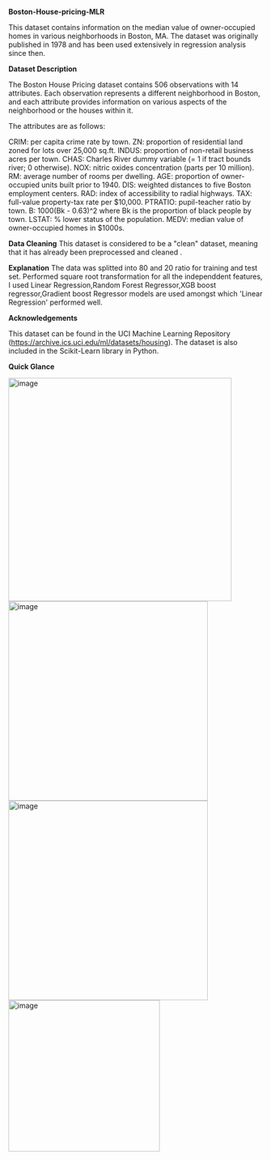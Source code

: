  **Boston-House-pricing-MLR**
 
This dataset contains information on the median value of owner-occupied homes in various neighborhoods in Boston, MA. The dataset was originally published in 1978 and has been used extensively in regression analysis since then.

**Dataset Description**

The Boston House Pricing dataset contains 506 observations with 14 attributes. Each observation represents a different neighborhood in Boston, and each attribute provides information on various aspects of the neighborhood or the houses within it.

The attributes are as follows:

CRIM: per capita crime rate by town.
ZN: proportion of residential land zoned for lots over 25,000 sq.ft.
INDUS: proportion of non-retail business acres per town.
CHAS: Charles River dummy variable (= 1 if tract bounds river; 0 otherwise).
NOX: nitric oxides concentration (parts per 10 million).
RM: average number of rooms per dwelling.
AGE: proportion of owner-occupied units built prior to 1940.
DIS: weighted distances to five Boston employment centers.
RAD: index of accessibility to radial highways.
TAX: full-value property-tax rate per $10,000.
PTRATIO: pupil-teacher ratio by town.
B: 1000(Bk - 0.63)^2 where Bk is the proportion of black people by town.
LSTAT: % lower status of the population.
MEDV: median value of owner-occupied homes in $1000s.

**Data Cleaning**
This dataset is considered to be a "clean" dataset, meaning that it has already been preprocessed and cleaned . 

**Explanation**
The data was splitted into 80 and 20 ratio for training and test set. Performed square root transformation for all the independdent features, I used Linear Regression,Random Forest Regressor,XGB boost regressor,Gradient boost Regressor models are used amongst which 'Linear Regression' performed well.

**Acknowledgements**

This dataset can be found in the UCI Machine Learning Repository (https://archive.ics.uci.edu/ml/datasets/housing). The dataset is also included in the Scikit-Learn library in Python.

**Quick Glance**

<img width="441" alt="image" src="https://user-images.githubusercontent.com/119112861/236607704-7cfa4755-2838-4267-b82b-58e25c189303.png">

<img width="394" alt="image" src="https://user-images.githubusercontent.com/119112861/236607658-26801e97-ce15-48b7-bf54-573b5555b18e.png">

<img width="394" alt="image" src="https://user-images.githubusercontent.com/119112861/236607682-eb8933a1-b107-4bec-a118-25796ed37126.png">

<img width="299" alt="image" src="https://user-images.githubusercontent.com/119112861/236607636-153a61ed-5404-4b4a-ae13-cc32e4127291.png">

